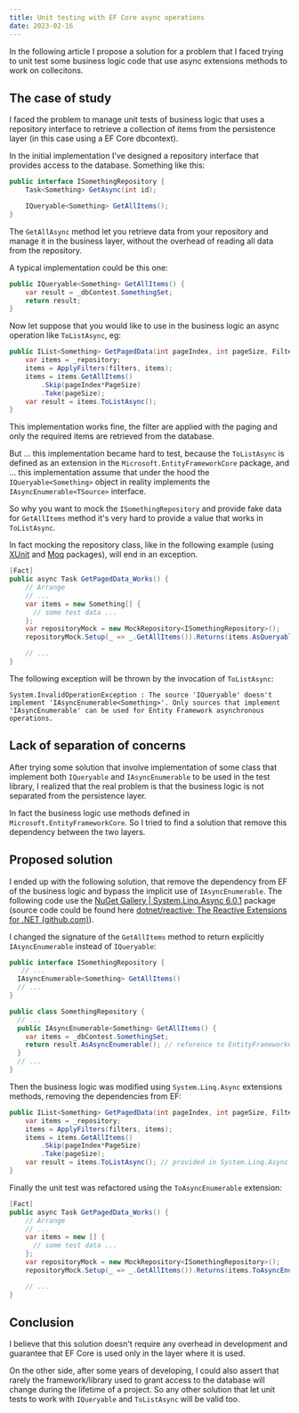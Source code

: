 ```yaml
---
title: Unit testing with EF Core async operations
date: 2023-02-16
---
```


In the following article I propose a solution for a problem that I faced trying to unit test some business logic code that use async extensions methods to work on collecitons.

## The case of study

I faced the problem to manage unit tests of business logic that uses a repository interface to retrieve a collection of items from the persistence layer (in this case using a EF Core dbcontext).

In the initial implementation I've designed a repository interface that provides access to the database. Something like this:

```csharp
public interface ISomethingRepository {
	Task<Something> GetAsync(int id);

	IQueryable<Something> GetAllItems();
}
```

The `GetAllAsync` method let you retrieve data from your repository and manage it in the business layer, without the overhead of reading all data from the repository.

A typical implementation could be this one:

```csharp
public IQueryable<Something> GetAllItems() {
	var result = _dbContest.SomethingSet;
	return result;
}
```

Now let suppose that you would like to use in the business logic an async operation like `ToListAsync`, eg:

```csharp
public IList<Something> GetPagedData(int pageIndex, int pageSize, Filters filters) {
	var items = _repository;
	items = ApplyFilters(filters, items);
	items = items.GetAllItems()
		.Skip(pageIndex*PageSize)
		.Take(pageSize);
	var result = items.ToListAsync();
}
```

This implementation works fine, the filter are applied with the paging and only the required items are retrieved from the database.

But ... this implementation became hard to test, because the `ToListAsync` is defined as an extension in the  `Microsoft.EntityFrameworkCore` package, and  ...   this implementation assume that under the hood the `IQueryable<Something>` object in reality implements the `IAsyncEnumerable<TSource>` interface.

So why you want to mock the `ISomethingRepository` and provide fake data for `GetAllItems` method it's very hard to provide a  value that works in `ToListAsync`.

In fact mocking the repository class, like in the following example (using [XUnit](https://www.nuget.org/packages/xunit) and [Moq](https://www.nuget.org/packages/Moq) packages), will end in an exception.

```csharp
[Fact]
public async Task GetPagedData_Works() {
	// Arrange
	// ...
	var items = new Something[] { 
	  // some test data ...
	}; 
	var repositoryMock = new MockRepository<ISomethingRepository>();
	repositoryMock.Setup(_ => _.GetAllItems()).Returns(items.AsQueryable());

    // ...
}
```

The following exception will be thrown by the invocation of `ToListAsync`:
```
System.InvalidOperationException : The source 'IQueryable' doesn't implement 'IAsyncEnumerable<Something>'. Only sources that implement 'IAsyncEnumerable' can be used for Entity Framework asynchronous operations.
```


## Lack of separation of concerns

After trying some solution that involve implementation of some class that implement both `IQueryable` and `IAsyncEnumerable` to be used in the test library, I realized that the real problem is that the business logic is not  separated from the persistence layer.

In fact the business logic use  methods defined in  `Microsoft.EntityFrameworkCore`. 
So I tried to find a solution that remove this dependency between the two layers.

## Proposed solution

I ended up with the following solution, that remove the dependency from EF of the business logic and bypass the implicit use of `IAsyncEnumerable`. 
The following code use the [NuGet Gallery | System.Linq.Async 6.0.1](https://www.nuget.org/packages/System.Linq.Async)  package (source code could be found here [dotnet/reactive: The Reactive Extensions for .NET (github.com)](https://github.com/dotnet/reactive)).

I changed the signature of the `GetAllItems` method to return  explicitly `IAsyncEnumerable` instead of `IQueryable`:

```csharp
public interface ISomethingRepository {
   // ...
  IAsyncEnumerable<Something> GetAllItems()
  // ...
}

public class SomethingRepository {
  // ...
  public IAsyncEnumerable<Something> GetAllItems() {
	var items = _dbContest.SomethingSet;
	return result.AsAsyncEnumerable(); // reference to EntityFrameworkCore extension
  }
  // ... 
}

```


Then the business logic was modified using `System.Linq.Async` extensions methods, removing the dependencies from EF:

```csharp
public IList<Something> GetPagedData(int pageIndex, int pageSize, Filters filters) {
	var items = _repository;
	items = ApplyFilters(filters, items);
	items = items.GetAllItems()
		.Skip(pageIndex*PageSize)
		.Take(pageSize);
	var result = items.ToListAsync(); // provided in System.Linq.Async
}
```

Finally the unit test was refactored using the `ToAsyncEnumerable` extension:

```csharp
[Fact]
public async Task GetPagedData_Works() {
	// Arrange
	// ...
	var items = new [] { 
	  // some test data ...
	}; 
	var repositoryMock = new MockRepository<ISomethingRepository>();
	repositoryMock.Setup(_ => _.GetAllItems()).Returns(items.ToAsyncEnumerable());

    // ...
}
```

## Conclusion

I believe that this solution doesn't require any overhead in development and guarantee that EF Core is used only in the layer where it is used. 

On the other side, after some years of developing, I could also assert that rarely the framework/library used to  grant access to the database will change during the lifetime of a project. So any other solution that let unit tests to work with `IQueryable` and `ToListAsync` will be valid too.
